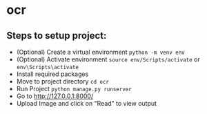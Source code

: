 # ocr
## Steps to setup project:
* (Optional) Create a virtual environment ``` python -m venv env ```
* (Optional) Activate environment ``` source env/Scripts/activate ``` or ``` env\Scripts\activate ```
* Install required packages
* Move to project directory ``` cd ocr ```
* Run Project ``` python manage.py runserver ```
* Go to http://127.0.0.1:8000/
* Upload Image and click on "Read" to view output
